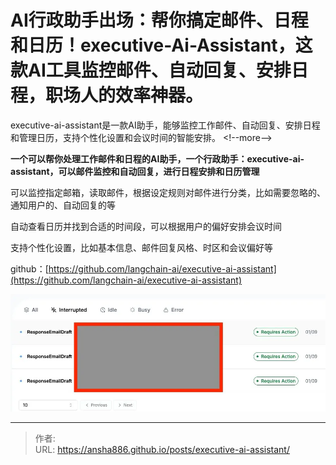 # AI行政助手出场：帮你搞定邮件、日程和日历！executive-Ai-Assistant，这款AI工具监控邮件、自动回复、安排日程，职场人的效率神器。

executive-ai-assistant是一款AI助手，能够监控工作邮件、自动回复、安排日程和管理日历，支持个性化设置和会议时间的智能安排。
&lt;!--more--&gt;

**一个可以帮你处理工作邮件和日程的AI助手，一个行政助手：executive-ai-assistant，可以邮件监控和自动回复，进行日程安排和日历管理**

可以监控指定邮箱，读取邮件，根据设定规则对邮件进行分类，比如需要忽略的、通知用户的、自动回复的等

自动查看日历并找到合适的时间段，可以根据用户的偏好安排会议时间

支持个性化设置，比如基本信息、邮件回复风格、时区和会议偏好等

github：[https://github.com/langchain-ai/executive-ai-assistant](https://github.com/langchain-ai/executive-ai-assistant)

![](https://raw.githubusercontent.com/ansha886/blog-images/master/executive-ai-assistant.webp)




---

> 作者:   
> URL: https://ansha886.github.io/posts/executive-ai-assistant/  

